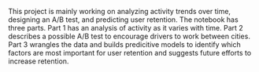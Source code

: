 This project is mainly working on analyzing activity trends over time, designing an A/B test, and predicting user retention.
The notebook has three parts. Part 1 has an analysis of activity as it varies with time. Part 2 describes a possible A/B test to encourage drivers to work between cities. Part 3 wrangles the data and builds predicitive models to identify which factors are most important for user retention and suggests future efforts to increase retention.

